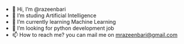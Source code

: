 - 👋 Hi, I’m @razeenbari
- 👀 I’m studing Artificial Intelligence
- 🌱 I’m currently learning Machine Learning
- 💞️ I’m looking for python development job
- 📫 How to reach me? you can mail me on mrazeenbari@gmail.com

<!---
razeenbari/razeenbari is a ✨ special ✨ repository because its `README.md` (this file) appears on your GitHub profile.
You can click the Preview link to take a look at your changes.
--->
